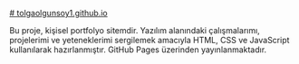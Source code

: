 [# tolgaolgunsoy1.github.io
](https://tolgaolgunsoy1.github.io)

Bu proje, kişisel portfolyo sitemdir. Yazılım alanındaki çalışmalarımı, projelerimi ve yeteneklerimi sergilemek amacıyla HTML, CSS ve JavaScript kullanılarak hazırlanmıştır. GitHub Pages üzerinden yayınlanmaktadır.
